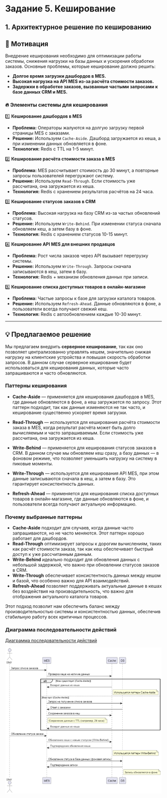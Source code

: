 # Задание 5. Кеширование

## 1. Архитектурное решение по кешированию

## 🧠 Мотивация

Внедрение кеширования необходимо для оптимизации работы системы, снижения нагрузки на базы данных и ускорения обработки заказов. Основные проблемы, которые кеширование должно решить:

- **Долгое время загрузки дашбордов в MES.**
- **Высокая нагрузка на API MES из-за расчёта стоимости заказов.**
- **Задержки в обработке заказов, вызванные частыми запросами к базе данных CRM и MES.**

### 🔥 Элементы системы для кеширования

1️⃣ **Кеширование дашбордов в MES**

- **Проблема:** Операторы жалуются на долгую загрузку первой страницы MES с заказами.
- **Решение:** Используем `Cache-Aside`. Дашборд загружается из кеша, а при изменении данных обновляется в фоне.
- **Технология:** Redis с TTL на 1-5 минут.

2️⃣ **Кеширование расчёта стоимости заказа в MES**

- **Проблема:** MES рассчитывает стоимость до 30 минут, а повторные запросы пользователей перегружают систему.
- **Решение:** Используем `Read-Through`. Если стоимость уже рассчитана, она загружается из кеша.
- **Технология:** Redis с хранением результатов расчётов на 24 часа.

3️⃣ **Кеширование статусов заказов в CRM**

- **Проблема:** Высокая нагрузка на базу CRM из-за частых обновлений статусов.
- **Решение:** Используем `Write-Behind`. При изменении статуса сначала обновляем кеш, а затем базу в фоне.
- **Технология:** Redis с хранением статусов 10-15 минут.

4️⃣ **Кеширование API MES для внешних продавцов**

- **Проблема:** Рост числа заказов через API вызывает перегрузку системы.
- **Решение:** Используем `Write-Through`. Запросы сначала записываются в кеш, затем в базу.
- **Технология:** Redis + механизм обновления данных при записи.

5️⃣ **Кеширование списка доступных товаров в онлайн-магазине**

- **Проблема:** Частые запросы к базе для загрузки каталога товаров.
- **Решение:** Используем `Refresh-Ahead`. Данные обновляются в фоне, а пользователи всегда получают свежий кеш.
- **Технология:** Redis с автообновлением каждые 10-30 минут.

---

## 💡 Предлагаемое решение

Мы предлагаем внедрить **серверное кеширование**, так как оно позволяет централизованно управлять кешем, значительно снижая нагрузку на клиентские устройства и повышая скорость обработки запросов. В данном случае серверное кеширование будет использоваться для кеширования данных, которые часто запрашиваются и часто обновляются.

### Паттерны кеширования

- **Cache-Aside** — применяется для кеширования дашбордов в MES, где данные обновляются в фоне, а кеш загружается по запросу. Этот паттерн подходит, так как данные изменяются не так часто, и кеширование существенно ускоряет время загрузки.
- **Read-Through** — используется для кеширования расчёта стоимости заказа в MES, когда результат расчёта может быть долго вычисляемым и часто запрашиваемым. Если стоимость уже рассчитана, она загружается из кеша.

- **Write-Behind** — применяется для кеширования статусов заказов в CRM. В данном случае мы обновляем кеш сразу, а базу данных — в фоновом режиме, что позволяет уменьшить нагрузку на систему в пиковые моменты.

- **Write-Through** — используется для кеширования API MES, при этом данные записываются сначала в кеш, а затем в базу. Это гарантирует консистентность данных.

- **Refresh-Ahead** — применяется для кеширования списка доступных товаров в онлайн-магазине, где данные обновляются в фоне, и пользователи всегда получают актуальную информацию.

### Почему выбранные паттерны

- **Cache-Aside** подходит для случаев, когда данные часто запрашиваются, но не часто меняются. Этот паттерн хорошо работает для дашбордов.
- **Read-Through** оптимизирует запросы к дорогим вычислениям, таких как расчёт стоимости заказа, так как кеш обеспечивает быстрый доступ к уже рассчитанным данным.
- **Write-Behind** идеально подходит для обновления данных с небольшой задержкой, что важно при обновлении статусов заказов в CRM.
- **Write-Through** обеспечивает консистентность данных между кешом и базой, что особенно важно для API взаимодействий.
- **Refresh-Ahead** позволяет поддерживать актуальные данные в кешах без воздействия на производительность, что важно для отображения актуального каталога товаров.

Этот подход позволит нам обеспечить баланс между производительностью системы и консистентностью данных, обеспечив стабильную работу всех критичных процессов.

### Диаграмма последовательности действий

[Диаграмма последовательности действий](./cache_jewerly_c4_model.puml)

![Схема взаимодействия с кешом](cache.png)
